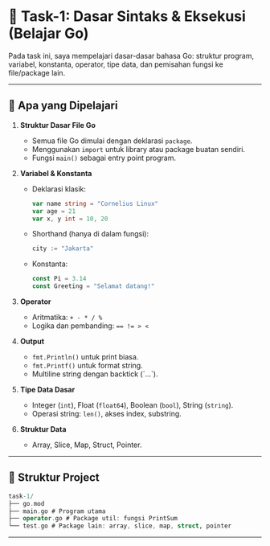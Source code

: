 # 📘 Task-1: Dasar Sintaks & Eksekusi (Belajar Go)

Pada task ini, saya mempelajari dasar-dasar bahasa Go: struktur program, variabel, konstanta, operator, tipe data, dan pemisahan fungsi ke file/package lain.

---

## 🚀 Apa yang Dipelajari

1. **Struktur Dasar File Go**
   - Semua file Go dimulai dengan deklarasi `package`.
   - Menggunakan `import` untuk library atau package buatan sendiri.
   - Fungsi `main()` sebagai entry point program.

2. **Variabel & Konstanta**
   - Deklarasi klasik:
     ```go
     var name string = "Cornelius Linux"
     var age = 21
     var x, y int = 10, 20
     ```
   - Shorthand (hanya di dalam fungsi):
     ```go
     city := "Jakarta"
     ```
   - Konstanta:
     ```go
     const Pi = 3.14
     const Greeting = "Selamat datang!"
     ```

3. **Operator**
   - Aritmatika: `+ - * / %`
   - Logika dan pembanding: `== != > <`

4. **Output**
   - `fmt.Println()` untuk print biasa.
   - `fmt.Printf()` untuk format string.
   - Multiline string dengan backtick (\`...\`).

5. **Tipe Data Dasar**
   - Integer (`int`), Float (`float64`), Boolean (`bool`), String (`string`).
   - Operasi string: `len()`, akses index, substring.

6. **Struktur Data**
   - Array, Slice, Map, Struct, Pointer.

---

## 📂 Struktur Project

```swift
task-1/
├── go.mod
├── main.go # Program utama
├── operator.go # Package util: fungsi PrintSum
└── test.go # Package lain: array, slice, map, struct, pointer
```


---
